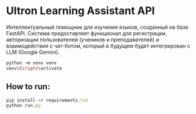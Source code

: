 # Ultron Learning Assistant API

Интеллектуальный помощник для изучения языков, созданный на базе FastAPI. Система предоставляет функционал для регистрации, авторизации пользователей (учеников и преподавателей) и взаимодействия с чат-ботом, который в будущем будет интегрирован с LLM (Google Gemini).

```ruby
python -m venv venv
venv\Scripts\activate
```
## How to run: 

```ruby
pip install -r requirements.txt
python run.py
```
